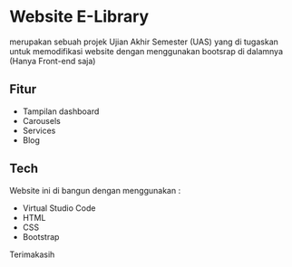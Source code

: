 # Website E-Library
merupakan sebuah projek Ujian Akhir Semester (UAS) yang di tugaskan untuk memodifikasi website dengan menggunakan bootsrap di dalamnya
(Hanya Front-end saja)

## Fitur
- Tampilan dashboard
- Carousels
- Services
- Blog

## Tech
Website ini di bangun dengan menggunakan :
- Virtual Studio Code 
- HTML
- CSS
- Bootstrap

Terimakasih
